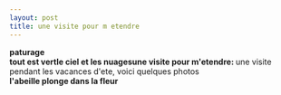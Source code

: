 ```yaml
---
layout: post
title: une visite pour m etendre
---
```


<p><a href="/node/236"></a><strong>paturage</strong><br /><a href="/node/239"></a><strong>tout  est  vert</strong><a href="/node/237"></a><strong>le  ciel   et  les   nuages</strong><a href="/node/233"></a><strong>une  visite  pour  m&#39;etendre: </strong>une   visite    pendant  les  vacances  d&#39;ete, voici  quelques  photos<br /><a href="/node/238"></a><strong>l&#39;abeille  plonge  dans  la  fleur</strong></p>
